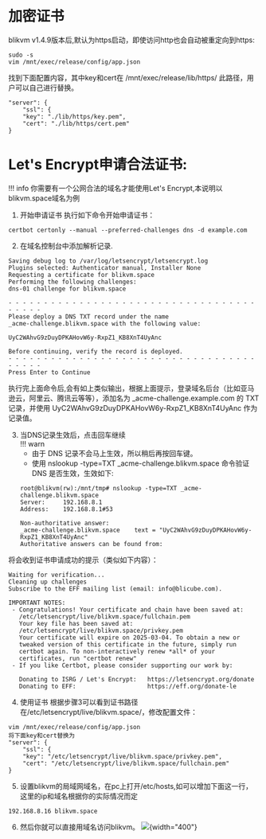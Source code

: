 # **加密证书**

blikvm v1.4.9版本后,默认为https启动，即使访问http也会自动被重定向到https:
```
sudo -s
vim /mnt/exec/release/config/app.json
```
找到下面配置内容，其中key和cert在 /mnt/exec/release/lib/https/ 此路径，用户可以自己进行替换。
```
"server": {
    "ssl": {
    "key": "./lib/https/key.pem",
    "cert": "./lib/https/cert.pem"
}
```

# Let's Encrypt申请合法证书:
!!! info
    你需要有一个公网合法的域名才能使用Let's Encrypt,本说明以blikvm.space域名为例
1. 开始申请证书
执行如下命令开始申请证书：
```
certbot certonly --manual --preferred-challenges dns -d example.com
```
2. 在域名控制台中添加解析记录.
```
Saving debug log to /var/log/letsencrypt/letsencrypt.log
Plugins selected: Authenticator manual, Installer None
Requesting a certificate for blikvm.space
Performing the following challenges:
dns-01 challenge for blikvm.space

- - - - - - - - - - - - - - - - - - - - - - - - - - - - - - - - - - - - - - - -
Please deploy a DNS TXT record under the name
_acme-challenge.blikvm.space with the following value:

UyC2WAhvG9zDuyDPKAHovW6y-RxpZ1_KB8XnT4UyAnc

Before continuing, verify the record is deployed.
- - - - - - - - - - - - - - - - - - - - - - - - - - - - - - - - - - - - - - - -
Press Enter to Continue
```
执行完上面命令后,会有如上类似输出，根据上面提示，登录域名后台（比如亚马逊云，阿里云、腾讯云等等），添加名为 _acme-challenge.example.com 的 TXT 记录，并使用 UyC2WAhvG9zDuyDPKAHovW6y-RxpZ1_KB8XnT4UyAnc 作为记录值。 

3. 当DNS记录生效后，点击回车继续  
!!! warn
    - 由于 DNS 记录不会马上生效，所以稍后再按回车键。
    - 使用 nslookup -type=TXT _acme-challenge.blikvm.space 命令验证 DNS 是否生效，生效如下:
    ```
    root@blikvm(rw):/mnt/tmp# nslookup -type=TXT _acme-challenge.blikvm.space
    Server:		192.168.8.1
    Address:	192.168.8.1#53

    Non-authoritative answer:
    _acme-challenge.blikvm.space	text = "UyC2WAhvG9zDuyDPKAHovW6y-RxpZ1_KB8XnT4UyAnc"
    Authoritative answers can be found from:
    ```
将会收到证书申请成功的提示（类似如下内容）：
```
Waiting for verification...
Cleaning up challenges
Subscribe to the EFF mailing list (email: info@blicube.com).

IMPORTANT NOTES:
 - Congratulations! Your certificate and chain have been saved at:
   /etc/letsencrypt/live/blikvm.space/fullchain.pem
   Your key file has been saved at:
   /etc/letsencrypt/live/blikvm.space/privkey.pem
   Your certificate will expire on 2025-03-04. To obtain a new or
   tweaked version of this certificate in the future, simply run
   certbot again. To non-interactively renew *all* of your
   certificates, run "certbot renew"
 - If you like Certbot, please consider supporting our work by:

   Donating to ISRG / Let's Encrypt:   https://letsencrypt.org/donate
   Donating to EFF:                    https://eff.org/donate-le
```
4. 使用证书
根据步骤3可以看到证书路径在/etc/letsencrypt/live/blikvm.space/，修改配置文件：
```
vim /mnt/exec/release/config/app.json
将下面key和cert替换为
"server": {
    "ssl": {
    "key": "/etc/letsencrypt/live/blikvm.space/privkey.pem",
    "cert": "/etc/letsencrypt/live/blikvm.space/fullchain.pem"
}
```
5. 设置blikvm的局域网域名，在pc上打开/etc/hosts,如可以增加下面这一行，这里的ip和域名根据你的实际情况而定
```
192.168.8.16 blikvm.space
```

6. 然后你就可以直接用域名访问blikvm。
![](assets/images/https/letsencrypt.png){width="400"} 